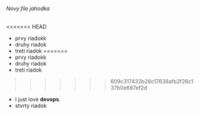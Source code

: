###### Novy file jahodka 
<<<<<<< HEAD
* prvy riadokk
* druhy riadok
* treti riadok 
=======
* prvy riadokk 
* druhy riadok 
* treti riadok
>>>>>>> 609c317432b28c17638afb2f26c137b0e687ef2d
* I just love __devops__.
* stvrty riadok
